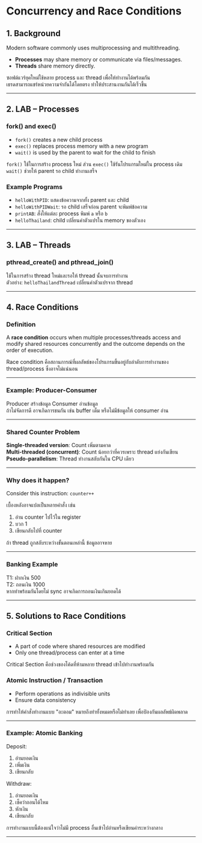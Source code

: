 # Concurrency and Race Conditions

## 1. Background

Modern software commonly uses multiprocessing and multithreading.  
- **Processes** may share memory or communicate via files/messages.  
- **Threads** share memory directly.

ซอฟต์แวร์ยุคใหม่ใช้หลาย process และ thread เพื่อให้ทำงานได้พร้อมกัน  
เธรดสามารถแชร์หน่วยความจำกันได้โดยตรง ทำให้ประสานงานกันได้เร็วขึ้น

---

## 2. LAB – Processes

### fork() and exec()

- `fork()` creates a new child process  
- `exec()` replaces process memory with a new program  
- `wait()` is used by the parent to wait for the child to finish

`fork()` ใช้ในการสร้าง process ใหม่ ส่วน `exec()` ใช้รันโปรแกรมใหม่ใน process เดิม  
`wait()` ช่วยให้ parent รอ child ทำงานเสร็จ

### Example Programs
- `helloWithPID`: แสดงข้อความจากทั้ง parent และ child
- `helloWithPIDWait`: รอ child เสร็จก่อน parent จะพิมพ์ข้อความ
- `printAB`: สั่งให้แต่ละ process พิมพ์ `a` หรือ `b`
- `helloThailand`: child เปลี่ยนค่าตัวแปรใน memory ของตัวเอง

---

## 3. LAB – Threads

### pthread_create() and pthread_join()

ใช้ในการสร้าง thread ใหม่และรอให้ thread นั้นจบการทำงาน  
ตัวอย่าง: `helloThailandThread` เปลี่ยนค่าตัวแปรจาก thread

---

## 4. Race Conditions

### Definition

A **race condition** occurs when multiple processes/threads access and modify shared resources concurrently and the outcome depends on the order of execution.

Race condition คือสถานการณ์ที่ผลลัพธ์ของโปรแกรมขึ้นอยู่กับลำดับการทำงานของ thread/process ซึ่งอาจไม่แน่นอน

---

### Example: Producer-Consumer

Producer สร้างข้อมูล Consumer อ่านข้อมูล  
ถ้าไม่จัดการดี อาจเกิดการชนกัน เช่น buffer เต็ม หรือไม่มีข้อมูลให้ consumer อ่าน

---

### Shared Counter Problem

**Single-threaded version**: Count เพิ่มตามคาด  
**Multi-threaded (concurrent)**: Count น้อยกว่าที่ควรเพราะ thread แย่งกันเขียน  
**Pseudo-parallelism**: Thread ทำงานสลับกันใน CPU เดียว

---

### Why does it happen?

Consider this instruction: `counter++`

เบื้องหลังอาจแปลเป็นหลายคำสั่ง เช่น
1. อ่าน counter ไปไว้ใน register  
2. บวก 1  
3. เขียนกลับไปที่ counter

ถ้า thread ถูกสลับระหว่างขั้นตอนเหล่านี้ ข้อมูลอาจหาย

---

### Banking Example

T1: ฝากเงิน 500  
T2: ถอนเงิน 1000  
หากทำพร้อมกันโดยไม่ sync อาจเกิดการถอนเงินเกินยอดได้

---

## 5. Solutions to Race Conditions

### Critical Section

- A part of code where shared resources are modified  
- Only one thread/process can enter at a time

Critical Section คือช่วงของโค้ดที่ห้ามหลาย thread เข้าไปทำงานพร้อมกัน

### Atomic Instruction / Transaction

- Perform operations as indivisible units  
- Ensure data consistency

การทำให้คำสั่งทำงานแบบ "อะตอม" หมายถึงทำทั้งหมดหรือไม่ทำเลย เพื่อป้องกันผลลัพธ์ผิดพลาด

---

### Example: Atomic Banking

Deposit:
1. อ่านยอดเงิน
2. เพิ่มเงิน
3. เขียนกลับ

Withdraw:
1. อ่านยอดเงิน
2. เช็คว่าถอนได้ไหม
3. หักเงิน
4. เขียนกลับ

การทำงานแบบนี้ต้องแน่ใจว่าไม่มี process อื่นเข้าไปอ่านหรือเขียนค่าระหว่างกลาง

---
